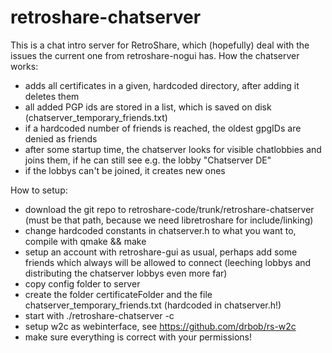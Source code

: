 retroshare-chatserver
=====================
This is a chat intro server for RetroShare, which (hopefully) deal with
the issues the current one from retroshare-nogui has.
How the chatserver works:
- adds all certificates in a given, hardcoded directory, after adding it 
  deletes them
- all added PGP ids are stored in a list, which is saved on disk 
  (chatserver_temporary_friends.txt)
- if a hardcoded number of friends is reached, the oldest gpgIDs are denied
  as friends
- after some startup time, the chatserver looks for visible chatlobbies and
  joins them, if he can still see e.g. the lobby "Chatserver DE"
- if the lobbys can't be joined, it creates new ones

How to setup:
- download the git repo to retroshare-code/trunk/retroshare-chatserver
  (must be that path, because we need libretroshare for include/linking)
- change hardcoded constants in chatserver.h to what you want to, compile
  with qmake && make
- setup an account with retroshare-gui as usual, perhaps add some friends 
  which always will be allowed to connect (leeching lobbys and distributing 
  the chatserver lobbys even more far)
- copy config folder to server
- create the folder certificateFolder and the file chatserver_temporary_friends.txt
  (hardcoded in chatserver.h!)
- start with ./retroshare-chatserver -c <configfolder>
- setup w2c as webinterface, see https://github.com/drbob/rs-w2c
- make sure everything is correct with your permissions!

